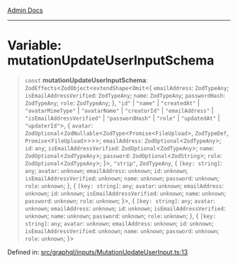 [Admin Docs](/)

***

# Variable: mutationUpdateUserInputSchema

> `const` **mutationUpdateUserInputSchema**: `ZodEffects`\<`ZodObject`\<`extendShape`\<`Omit`\<\{ `emailAddress`: `ZodTypeAny`; `isEmailAddressVerified`: `ZodTypeAny`; `name`: `ZodTypeAny`; `passwordHash`: `ZodTypeAny`; `role`: `ZodTypeAny`; \}, `"id"` \| `"name"` \| `"createdAt"` \| `"avatarMimeType"` \| `"avatarName"` \| `"creatorId"` \| `"emailAddress"` \| `"isEmailAddressVerified"` \| `"passwordHash"` \| `"role"` \| `"updatedAt"` \| `"updaterId"`\>, \{ `avatar`: `ZodOptional`\<`ZodNullable`\<`ZodType`\<`Promise`\<`FileUpload`\>, `ZodTypeDef`, `Promise`\<`FileUpload`\>\>\>\>; `emailAddress`: `ZodOptional`\<`ZodTypeAny`\>; `id`: `any`; `isEmailAddressVerified`: `ZodOptional`\<`ZodTypeAny`\>; `name`: `ZodOptional`\<`ZodTypeAny`\>; `password`: `ZodOptional`\<`ZodString`\>; `role`: `ZodOptional`\<`ZodTypeAny`\>; \}\>, `"strip"`, `ZodTypeAny`, \{ `[key: string]`: `any`;  `avatar`: `unknown`; `emailAddress`: `unknown`; `id`: `unknown`; `isEmailAddressVerified`: `unknown`; `name`: `unknown`; `password`: `unknown`; `role`: `unknown`; \}, \{ `[key: string]`: `any`;  `avatar`: `unknown`; `emailAddress`: `unknown`; `id`: `unknown`; `isEmailAddressVerified`: `unknown`; `name`: `unknown`; `password`: `unknown`; `role`: `unknown`; \}\>, \{ `[key: string]`: `any`;  `avatar`: `unknown`; `emailAddress`: `unknown`; `id`: `unknown`; `isEmailAddressVerified`: `unknown`; `name`: `unknown`; `password`: `unknown`; `role`: `unknown`; \}, \{ `[key: string]`: `any`;  `avatar`: `unknown`; `emailAddress`: `unknown`; `id`: `unknown`; `isEmailAddressVerified`: `unknown`; `name`: `unknown`; `password`: `unknown`; `role`: `unknown`; \}\>

Defined in: [src/graphql/inputs/MutationUpdateUserInput.ts:13](https://github.com/NishantSinghhhhh/talawa-api/blob/cecfd40a68e5e0e9c8a0b8efd045a3c4381a2c01/src/graphql/inputs/MutationUpdateUserInput.ts#L13)
